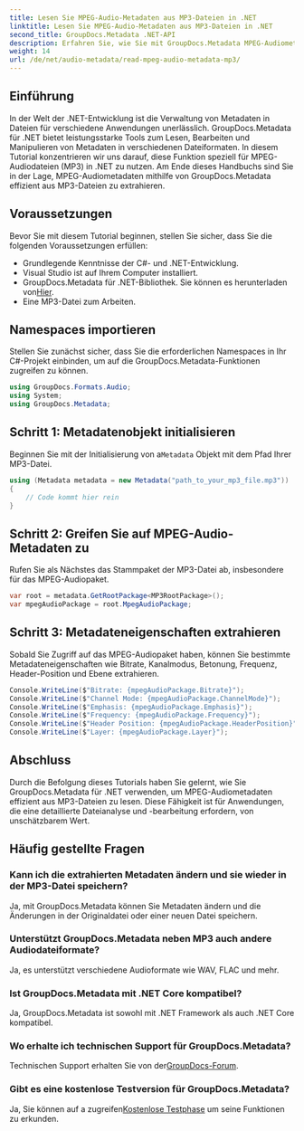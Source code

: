 ```yaml
---
title: Lesen Sie MPEG-Audio-Metadaten aus MP3-Dateien in .NET
linktitle: Lesen Sie MPEG-Audio-Metadaten aus MP3-Dateien in .NET
second_title: GroupDocs.Metadata .NET-API
description: Erfahren Sie, wie Sie mit GroupDocs.Metadata MPEG-Audiometadaten aus MP3-Dateien in .NET extrahieren. Verbessern Sie Ihre Dateianalysefunktionen.
weight: 14
url: /de/net/audio-metadata/read-mpeg-audio-metadata-mp3/
---
```

## Einführung
In der Welt der .NET-Entwicklung ist die Verwaltung von Metadaten in Dateien für verschiedene Anwendungen unerlässlich. GroupDocs.Metadata für .NET bietet leistungsstarke Tools zum Lesen, Bearbeiten und Manipulieren von Metadaten in verschiedenen Dateiformaten. In diesem Tutorial konzentrieren wir uns darauf, diese Funktion speziell für MPEG-Audiodateien (MP3) in .NET zu nutzen. Am Ende dieses Handbuchs sind Sie in der Lage, MPEG-Audiometadaten mithilfe von GroupDocs.Metadata effizient aus MP3-Dateien zu extrahieren.
## Voraussetzungen
Bevor Sie mit diesem Tutorial beginnen, stellen Sie sicher, dass Sie die folgenden Voraussetzungen erfüllen:
- Grundlegende Kenntnisse der C#- und .NET-Entwicklung.
- Visual Studio ist auf Ihrem Computer installiert.
-  GroupDocs.Metadata für .NET-Bibliothek. Sie können es herunterladen von[Hier](https://releases.groupdocs.com/metadata/net/).
- Eine MP3-Datei zum Arbeiten.
## Namespaces importieren
Stellen Sie zunächst sicher, dass Sie die erforderlichen Namespaces in Ihr C#-Projekt einbinden, um auf die GroupDocs.Metadata-Funktionen zugreifen zu können.
```csharp
using GroupDocs.Formats.Audio;
using System;
using GroupDocs.Metadata;
```
## Schritt 1: Metadatenobjekt initialisieren
 Beginnen Sie mit der Initialisierung von a`Metadata` Objekt mit dem Pfad Ihrer MP3-Datei.
```csharp
using (Metadata metadata = new Metadata("path_to_your_mp3_file.mp3"))
{
    // Code kommt hier rein
}
```
## Schritt 2: Greifen Sie auf MPEG-Audio-Metadaten zu
Rufen Sie als Nächstes das Stammpaket der MP3-Datei ab, insbesondere für das MPEG-Audiopaket.
```csharp
var root = metadata.GetRootPackage<MP3RootPackage>();
var mpegAudioPackage = root.MpegAudioPackage;
```
## Schritt 3: Metadateneigenschaften extrahieren
Sobald Sie Zugriff auf das MPEG-Audiopaket haben, können Sie bestimmte Metadateneigenschaften wie Bitrate, Kanalmodus, Betonung, Frequenz, Header-Position und Ebene extrahieren.
```csharp
Console.WriteLine($"Bitrate: {mpegAudioPackage.Bitrate}");
Console.WriteLine($"Channel Mode: {mpegAudioPackage.ChannelMode}");
Console.WriteLine($"Emphasis: {mpegAudioPackage.Emphasis}");
Console.WriteLine($"Frequency: {mpegAudioPackage.Frequency}");
Console.WriteLine($"Header Position: {mpegAudioPackage.HeaderPosition}");
Console.WriteLine($"Layer: {mpegAudioPackage.Layer}");
```
## Abschluss
Durch die Befolgung dieses Tutorials haben Sie gelernt, wie Sie GroupDocs.Metadata für .NET verwenden, um MPEG-Audiometadaten effizient aus MP3-Dateien zu lesen. Diese Fähigkeit ist für Anwendungen, die eine detaillierte Dateianalyse und -bearbeitung erfordern, von unschätzbarem Wert.

## Häufig gestellte Fragen
### Kann ich die extrahierten Metadaten ändern und sie wieder in der MP3-Datei speichern?
Ja, mit GroupDocs.Metadata können Sie Metadaten ändern und die Änderungen in der Originaldatei oder einer neuen Datei speichern.
### Unterstützt GroupDocs.Metadata neben MP3 auch andere Audiodateiformate?
Ja, es unterstützt verschiedene Audioformate wie WAV, FLAC und mehr.
### Ist GroupDocs.Metadata mit .NET Core kompatibel?
Ja, GroupDocs.Metadata ist sowohl mit .NET Framework als auch .NET Core kompatibel.
### Wo erhalte ich technischen Support für GroupDocs.Metadata?
 Technischen Support erhalten Sie von der[GroupDocs-Forum](https://forum.groupdocs.com/c/metadata/14).
### Gibt es eine kostenlose Testversion für GroupDocs.Metadata?
 Ja, Sie können auf a zugreifen[Kostenlose Testphase](https://releases.groupdocs.com/) um seine Funktionen zu erkunden.